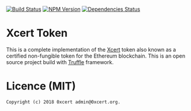 [![Build Status](https://travis-ci.org/0xcert/ethereum-xcert.svg?branch=master)](https://travis-ci.org/0xcert/ethereum-xcert)&nbsp;[![NPM Version](https://badge.fury.io/js/@0xcert%2Fethereum-xcert.svg)](https://badge.fury.io/js/@0xcert%2Fethereum-xcert)&nbsp;[![Dependencies Status](https://david-dm.org/0xcert/ethereum-xcert.svg)](https://david-dm.org/0xcert/ethereum-xcert)

# Xcert Token

This is a complete implementation of the [Xcert](https://github.com/0xcert/whitepaper) token also known as a certified non-fungible token for the Ethereum blockchain. This is an open source project build with [Truffle](http://truffleframework.com) framework.

# Licence (MIT)

```
Copyright (c) 2018 0xcert admin@0xcert.org.
```
